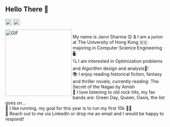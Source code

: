 ## Hello There 👋
<a target="_blank" href="https://www.linkedin.com/in/janvi-sharma-491389195/">
  <img align="left" alt="LinkedIn" width="22px" src="https://cdn.jsdelivr.net/npm/simple-icons@3.1.0/icons/linkedin.svg" />
</a>
<a target="_blank" href="janvi@connect.hku.hk">
  <img align="left" alt="'Gmail" width="22px" src="https://cdn.jsdelivr.net/npm/simple-icons@3.1.0/icons/gmail.svg" />
</a>
<br /> <br/>
 <img align="left" height="210" width="210" alt="GIF" src="https://media.giphy.com/media/37mOoBDsOjKdFGqXaZ/giphy.gif" /> 
 <p>
My name is Janvi Sharma 😊 & I am a junior at The University of Hong Kong 🇭🇰 majoring in Computer Science Engineering 🖥️. <br/ >
🔍 I am interested in Optimization problems and Algorithm design and analysis📝! <br/>
📚 I enjoy reading historical fiction, fantasy and thriller novels, currently reading: The Secret of the Nagas by Amish<br/>
🎼 I love listening to old rock hits, my fav bands are: Green Day, Queen, Oasis, the list goes on...<br/>
🏃 I like running, my goal for this year is to run my first 10k 👟💨 <br/>
📩 Reach out to me via LinkedIn or drop me an email and I would be happy to respond!
</p>


